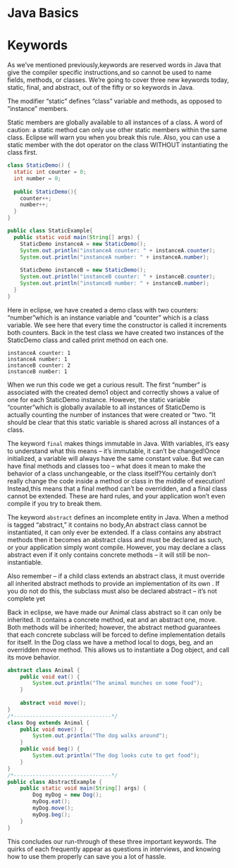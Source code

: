 # Java Basics

# Keywords

As we’ve mentioned previously,keywords are reserved words in Java that give the
compiler specific instructions,and so cannot be used to name fields, methods,
or classes. We’re going to cover three new keywords today, static, final, and
abstract, out of the fifty or so keywords in Java. 

The modifier “static” defines “class” variable and methods, as opposed to
“instance” members. 

Static members are globally available to all instances of a class. A word of
caution: a static method can only use other static members within the same
class. Eclipse will warn you when you break this rule. Also, you can use a
static member with the dot operator on the class WITHOUT instantiating the
class first. 

```java
class StaticDemo() {
  static int counter = 0;
  int number = 0;
  
  public StaticDemo(){
    counter++;
    number++;
  }
}

public class StaticExample{
  public static void main(String[] args) {
    StaticDemo instanceA = new StaticDemo();
    System.out.println("instanceA counter: " + instanceA.counter);
    System.out.println("instanceA number: " + instanceA.number);
    
    StaticDemo instanceB = new StaticDemo();
    System.out.println("instanceB counter: " + instanceB.counter);
    System.out.println("instanceB number: " + instanceB.number);
  }
}
```

Here in eclipse, we have created a demo class with two counters: “number”which
is an instance variable and “counter” which is a class variable. We see here
that every time the constructor is called it increments both counters. Back in
the test class we have created two instances of the StaticDemo class and called
print method on each one. 

```output
instanceA counter: 1
instanceA number: 1
instanceB counter: 2
instanceB number: 1
```

When we run this code we get a curious result. The first “number” is associated
with the created demo1 object and correctly shows a value of one for each
StaticDemo instance. However, the static variable “counter”which is globally
available to all instances of StaticDemo is actually counting the number of
instances that were created or “two. ”It should be clear that this static
variable is shared across all instances of a class. 

The keyword `final` makes things immutable in Java.  With variables, it’s easy
to understand what this means – it’s immutable, it can’t be changed!Once
initialized, a variable will always have the same constant value. But we can
have final methods and classes too – what does it mean to make the behavior of
a class unchangeable, or the class itself?You certainly don’t really change the
code inside a method or class in the middle of execution! Instead,this means
that a final method can’t be overridden, and a final class cannot be extended.
These are hard rules, and your application won’t even compile if you try to
break them. 

The keyword `abstract` defines an incomplete entity in Java. When a method is
tagged “abstract,” it contains no body,An abstract class cannot be
instantiated, it can only ever be extended. If a class contains any abstract
methods then it becomes an abstract class and must be declared as such, or your
application simply wont compile. However, you may declare a class abstract even
if it only contains concrete methods – it will still be non-instantiable. 

Also remember – if a child class extends an abstract class, it must override
all inherited abstract methods to provide an implementation of its own . If you
do not do this, the subclass must also be declared abstract – it’s not complete
yet

Back in eclipse, we have made our Animal class abstract so it can only be
inherited. It contains a concrete method, eat and an abstract one, move. Both
methods will be inherited; however, the abstract method guarantees that each
concrete subclass will be forced to define implementation details for itself.
In the Dog class we have a method local to dogs, beg, and an overridden move
method. This allows us to instantiate a Dog object, and call its move behavior. 

```java
abstract class Animal {
	public void eat() {
		System.out.println("The animal munches on some food");
	}
	
	abstract void move();
}
/*-------------------------------*/
class Dog extends Animal {
	public void move() {
		System.out.println("The dog walks around");
	}
	public void beg() {
		System.out.println("The dog looks cute to get food");
	}
}
/*-------------------------------*/
public class AbstractExample {
	public static void main(String[] args) {
		Dog myDog = new Dog();
		myDog.eat();
		myDog.move();
		myDog.beg();
	}
}
```

This concludes our run-through of these three important keywords. The quirks of
each frequently appear as questions in interviews, and knowing how to use them
properly can save you a lot of hassle. 

